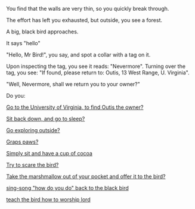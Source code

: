 You find that the walls are very thin, so you quickly break through.

The effort has left you exhausted, but outside, you see a forest.

A big, black bird approaches.

It says "hello"

"Hello, Mr Bird!", you say, and spot a collar with a tag on it.

Upon inspecting the tag, you see it reads: "Nevermore". Turning over the tag, you see: "If found, please return to:
Outis, 13 West Range, U. Virginia".

"Well, Nevermore, shall we return you to your owner?"

Do you:

[Go to the University of Virginia, to find Outis the owner?](uva/uva.md)

[Sit back down, and go to sleep?](../sleep/more-sleep/more-sleep.md)

[Go exploring outside?](../explore-outside/explore-outside.md)

[Graps paws?](grasp-paws/grasp-paws.md)

[Simply sit and have a cup of cocoa](cup-cocoa/cup-cocoa.md)

[Try to scare the bird?](bird/bird.md)

[Take the marshmallow out of your pocket and offer it to the bird?](marshmallow_to_bird/marshmallow_to_bird.md)

[sing-song "how do you do" back to the black bird](sing-greet/sing-greet.md)

[teach the bird how to worship lord](worship/worship.md)